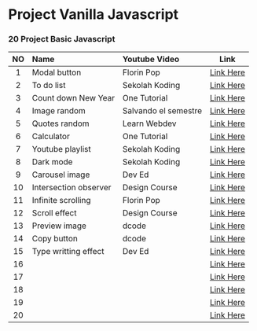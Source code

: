 # Project Vanilla Javascript

### 20 Project Basic Javascript

| NO  | Name                  | Youtube Video        | Link                                      |
| :-: | :-------------------- | :------------------- | ----------------------------------------- |
|  1  | Modal button          | Florin Pop           | [Link Here](https://youtu.be/XH5OW46yO8I) |
|  2  | To do list            | Sekolah Koding       | [Link Here](https://youtu.be/De-pksZy6a0) |
|  3  | Count down New Year   | One Tutorial         | [Link Here](https://youtu.be/AbmVRYZ_AwE) |
|  4  | Image random          | Salvando el semestre | [Link Here](https://youtu.be/Ogqo4YLrO3s) |
|  5  | Quotes random         | Learn Webdev         | [Link Here](https://youtu.be/NmstSmMykqc) |
|  6  | Calculator            | One Tutorial         | [Link Here](https://youtu.be/BuZtAqk5LIY) |
|  7  | Youtube playlist      | Sekolah Koding       | [Link Here](https://youtu.be/ZPFon7jXuBU) |
|  8  | Dark mode             | Sekolah Koding       | [Link Here](https://youtu.be/CHQjXi2KsbM) |
|  9  | Carousel image        | Dev Ed               | [Link Here](https://youtu.be/KcdBOoK3Pfw) |
| 10  | Intersection observer | Design Course        | [Link Here](https://youtu.be/_5Bu3JY-ZHc) |
| 11  | Infinite scrolling    | Florin Pop           | [Link Here](https://youtu.be/L8X4zAsoxb4) |
| 12  | Scroll effect         | Design Course        | [Link Here](https://youtu.be/Dxm6EwvQIl8) |
| 13  | Preview image         | dcode                | [Link Here](https://youtu.be/VElnT8EoEEM) |
| 14  | Copy button           | dcode                | [Link Here](https://youtu.be/NHg6jQajaMs) |
| 15  | Type writting effect  | Dev Ed               | [Link Here](https://youtu.be/PuOGBacTYAY) |
| 16  |                       |                      | [Link Here]()                             |
| 17  |                       |                      | [Link Here]()                             |
| 18  |                       |                      | [Link Here]()                             |
| 19  |                       |                      | [Link Here]()                             |
| 20  |                       |                      | [Link Here]()                             |
